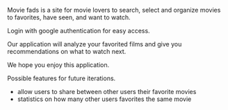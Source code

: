 

Movie fads is a site for movie lovers to search, select and organize movies to favorites, have seen, and want to watch. 

Login with google authentication for easy access. 

Our application will analyze your favorited films and give you recommendations on what to watch next. 

We hope you enjoy this application.


Possible features for future iterations. 
- allow users to share between other users their favorite movies
- statistics on how many other users favorites the same movie






